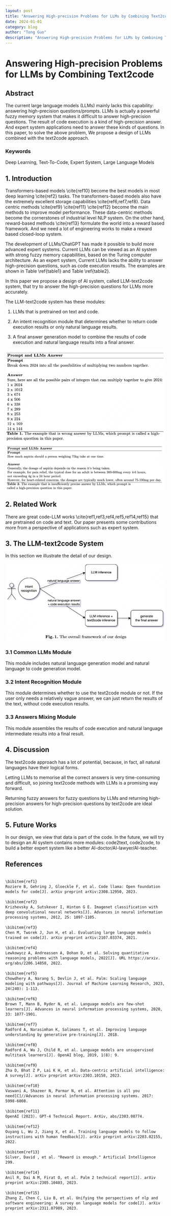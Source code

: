 ```yaml
---
layout: post
title: "Answering High-precision Problems for LLMs by Combining Text2code"
date: 2024-01-01
category: blog
author: "Tong Guo"
description: "Answering High-precision Problems for LLMs by Combining Text2code"
---
```

# Answering High-precision Problems for LLMs by Combining Text2code

## Abstract

The current large language models (LLMs) mainly lacks this capability: answering  high-precision questions/prompts. LLMs is actually a powerful fuzzy memory system that makes it difficult to answer high-precision questions. The result of code execution is a kind of high-precision answer. And expert system applications need to answer these kinds of questions. In this paper, to solve the above problem, We propose a design of LLMs combined with the text2code approach.

### Keywords
Deep Learning, Text-To-Code, Expert System, Large Language Models

## 1. Introduction


Transformers-based models \cite{ref10} become the best models in most deep learning \cite{ref2} tasks. The transformers-based models also have the extremely excellent storage capabilities \cite{ref6,ref7,ref8}. Data centric methods \cite{ref9} \cite{ref11} \cite{ref12} become the main methods to improve model performance. These data-centric methods become the cornerstones of industrial level NLP system. On the other hand, reward-based methods \cite{ref13} formulate the world into a reward based framework. And we need a lot of engineering works to make a reward based closed-loop system.


The development of LLMs/ChatGPT has made it possible to build more advanced expert systems. Current LLMs can be viewed as an AI system with strong fuzzy memory capabilities, based on the Turing computer architecture. As an expert system, Current LLMs lacks the ability to answer high-precision questions, such as code execution results. The examples are shown in Table \ref{table1} and Table \ref{table2}.

In this paper we propose a design of AI system, called LLM-text2code system, that try to answer the high-precision questions for LLMs more accurately.

The LLM-text2code system has these modules:

1) LLMs that is pretrained on text and code.

2) An intent recognition module that determines whether to return code execution results or only natural language results.

3) A final answer generation model to combine the results of code execution and natural language results into a final answer.

![table1](/assets/png/text2code/table1.png)
![table2](/assets/png/text2code/table2.png)

## 2. Related Work

There are great code-LLM works \cite{ref1,ref3,ref4,ref5,ref14,ref15} that are pretrained on code and text. Our paper presents some contributions more from a perspective of applications such as expert system.

## 3. The LLM-text2code System
In this section we illustrate the detail of our design.

![fig1](/assets/png/text2code/fig1.png)

### 3.1 Common LLMs Module
This module includes natural language generation model and natural language to code generation model.

### 3.2 Intent Recognition Module
This module determines whether to use the text2code module or not. If the user only needs a relatively vague answer, we can just return the results of the text, without code execution results.

### 3.3 Answers Mixing Module
This module assembles the results of code execution and natural language intermediate results into a final result.

## 4. Discussion
The text2code approach has a lot of potential, because, in fact, all natural languages have their logical forms.

Letting LLMs to memorise all the correct answers is very time-consuming and difficult, so joining text2code methods with LLMs is a promising way forward.

Returning fuzzy answers for fuzzy questions by LLMs and returning high-precision answers for high-precision questions by text2code are ideal solution.

## 5. Future Works
In our design, we view that data is part of the code. In the future, we will try to design an AI system contains more modules: code2text, code2code, to build a better expert system like a better AI-doctor/AI-lawyer/AI-teacher.

## References

```

\bibitem{ref1}
Roziere B, Gehring J, Gloeckle F, et al. Code llama: Open foundation models for code[J]. arXiv preprint arXiv:2308.12950, 2023.

\bibitem{ref2}
Krizhevsky A, Sutskever I, Hinton G E. Imagenet classification with deep convolutional neural networks[J]. Advances in neural information processing systems, 2012, 25: 1097-1105.

\bibitem{ref3}
Chen M, Tworek J, Jun H, et al. Evaluating large language models trained on code[J]. arXiv preprint arXiv:2107.03374, 2021.

\bibitem{ref4}
Lewkowycz A, Andreassen A, Dohan D, et al. Solving quantitative reasoning problems with language models, 2022[J]. URL https://arxiv. org/abs/2206.14858, 2022.

\bibitem{ref5}
Chowdhery A, Narang S, Devlin J, et al. Palm: Scaling language modeling with pathways[J]. Journal of Machine Learning Research, 2023, 24(240): 1-113.

\bibitem{ref6}
Brown T, Mann B, Ryder N, et al. Language models are few-shot learners[J]. Advances in neural information processing systems, 2020, 33: 1877-1901.

\bibitem{ref7}
Radford A, Narasimhan K, Salimans T, et al. Improving language understanding by generative pre-training[J]. 2018.

\bibitem{ref8}
Radford A, Wu J, Child R, et al. Language models are unsupervised multitask learners[J]. OpenAI blog, 2019, 1(8): 9.

\bibitem{ref9}
Zha D, Bhat Z P, Lai K H, et al. Data-centric artificial intelligence: A survey[J]. arXiv preprint arXiv:2303.10158, 2023.

\bibitem{ref10}
Vaswani A, Shazeer N, Parmar N, et al. Attention is all you need[C]//Advances in neural information processing systems. 2017: 5998-6008.

\bibitem{ref11}
OpenAI (2023). GPT-4 Technical Report. ArXiv, abs/2303.08774.

\bibitem{ref12}
Ouyang L, Wu J, Jiang X, et al. Training language models to follow instructions with human feedback[J]. arXiv preprint arXiv:2203.02155, 2022.

\bibitem{ref13}
Silver, David , et al. "Reward is enough." Artificial Intelligence 299.

\bibitem{ref14}
Anil R, Dai A M, Firat O, et al. Palm 2 technical report[J]. arXiv preprint arXiv:2305.10403, 2023.

\bibitem{ref15}
Zhang Z, Chen C, Liu B, et al. Unifying the perspectives of nlp and software engineering: A survey on language models for code[J]. arXiv preprint arXiv:2311.07989, 2023.


```

 
